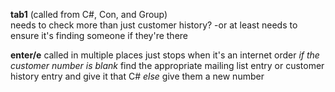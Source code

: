 **tab1** (called from C#, Con, and Group)   
    needs to check more than just customer history? 
    -or at least needs to ensure it's finding someone if they're there

**enter/e** called in multiple places
    just stops when it's an internet order
        *if the customer number is blank*
        find the appropriate mailing list entry or customer history entry and give it that C#
        *else*
        give them a new number



